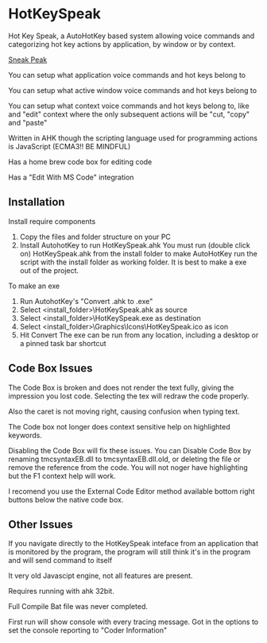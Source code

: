 # HotKeySpeak
Hot Key Speak, a AutoHotKey based system allowing voice commands and categorizing hot key actions by application, by window or by context.



[Sneak Peak](https://icuurd12b42.github.io/HKSHelp/default.html?topic=MainUI)


You can setup what application voice commands and hot keys belong to

You can setup what active window voice commands and hot keys belong to

You can setup what context voice commands and hot keys belong to, like and "edit" context where the only subsequent actions will be "cut, "copy" and "paste"

Written in AHK though the scripting language used for programming actions is JavaScript (ECMA3!! BE MINDFUL)

Has a home brew code box for editing code

Has a "Edit With MS Code" integration


## Installation

Install require components
1. Copy the files and folder structure on your PC
2. Install AutohotKey to run HotKeySpeak.ahk
You must run (double click on) HotKeySpeak.ahk from the install folder to make AutoHotKey run the script with the install folder as working folder. It is best to make a exe out of the project. 


To make an exe
1. Run AutohotKey's "Convert .ahk to .exe"
4. Select <install_folder>\HotKeySpeak.ahk as source
5. Select <install_folder>\HotKeySpeak.exe as destination
6. Select <install_folder>\Graphics\Icons\HotKeySpeak.ico as icon
8. Hit Convert
The exe can be run from any location, including a desktop or a pinned task bar shortcut


## Code Box Issues

The Code Box is broken and does not render the text fully, giving the impression you lost code. Selecting the tex will redraw the code properly. 

Also the caret is not moving right, causing confusion when typing text. 

The Code box not longer does context sensitive help on highlighted keywords.

Disabling the Code Box will fix these issues. You can Disable Code Box by renaming tmcsyntaxEB.dll to tmcsyntaxEB.dll.old, or deleting the file or remove the reference from the code. You will not noger have highlighting but the F1 context help will work.

I recomend you use the External Code Editor method available bottom right buttons below the native code box.



## Other Issues

If you navigate directly to the HotKeySpeak inteface from an application that is monitored by the program, the program will still think it's in the program and will send command to itself

It very old Javascipt engine, not all features are present. 

Requires running with ahk 32bit.

Full Compile Bat file was never completed.

First run will show console with every tracing message. Got in the options to set the console reporting to "Coder Information"
